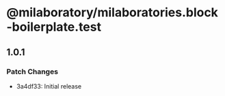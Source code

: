 # @milaboratory/milaboratories.block-boilerplate.test

## 1.0.1

### Patch Changes

- 3a4df33: Initial release
